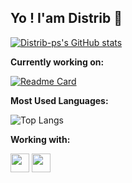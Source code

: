 ## **Yo ! I'am Distrib 👀**

[![Distrib-ps's GitHub stats](https://github-readme-stats.vercel.app/api?username=Distrib-ps&show_icons=true&theme=dracula)](https://github.com/Distrib-ps/)

**Currently working on:**

[![Readme Card](https://github-readme-stats.vercel.app/api/pin/?username=Distrib-ps&repo=pokemon-showdown)](https://github.com/smogon/pokemon-showdown)

**Most Used Languages:**

![Top Langs](https://github-readme-stats.vercel.app/api/top-langs/?username=Distrib-ps)


**Working with:**

<img src="https://framalibre.org/sites/default/files/leslogos/Visual_Studio_Code_1.18_icon.png" width=30> <img src="https://image.flaticon.com/icons/png/512/25/25231.png" width=30>
